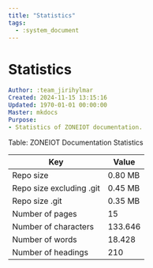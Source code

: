 ```yaml
---
title: "Statistics"
tags:
  - :system_document
---
```

# Statistics
```yaml
Author: :team_jirihylmar
Created: 2024-11-15 13:15:16
Updated: 1970-01-01 00:00:00
Master: mkdocs
Purpose:
- Statistics of ZONEIOT documentation.
```

Table: ZONEIOT Documentation Statistics

| Key | Value |
|---|---|
| Repo size | 0.80 MB |
| Repo size excluding .git | 0.45 MB |
| Repo size .git | 0.35 MB |
| Number of pages | 15 |
| Number of characters | 133.646 |
| Number of words | 18.428 |
| Number of headings | 210 |
